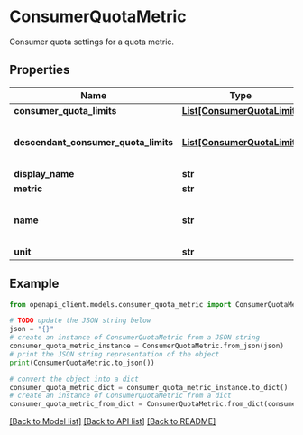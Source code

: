 # ConsumerQuotaMetric

Consumer quota settings for a quota metric.

## Properties

Name | Type | Description | Notes
------------ | ------------- | ------------- | -------------
**consumer_quota_limits** | [**List[ConsumerQuotaLimit]**](ConsumerQuotaLimit.md) | The consumer quota for each quota limit defined on the metric. | [optional] 
**descendant_consumer_quota_limits** | [**List[ConsumerQuotaLimit]**](ConsumerQuotaLimit.md) | The quota limits targeting the descendant containers of the consumer in request. If the consumer in request is of type &#x60;organizations&#x60; or &#x60;folders&#x60;, the field will list per-project limits in the metric; if the consumer in request is of type &#x60;project&#x60;, the field will be empty. The &#x60;quota_buckets&#x60; field of each descendant consumer quota limit will not be populated. | [optional] 
**display_name** | **str** | The display name of the metric. An example name would be: &#x60;CPUs&#x60; | [optional] 
**metric** | **str** | The name of the metric. An example name would be: &#x60;compute.googleapis.com/cpus&#x60; | [optional] 
**name** | **str** | The resource name of the quota settings on this metric for this consumer. An example name would be: &#x60;projects/123/services/compute.googleapis.com/consumerQuotaMetrics/compute.googleapis.com%2Fcpus&#x60; The resource name is intended to be opaque and should not be parsed for its component strings, since its representation could change in the future. | [optional] 
**unit** | **str** | The units in which the metric value is reported. | [optional] 

## Example

```python
from openapi_client.models.consumer_quota_metric import ConsumerQuotaMetric

# TODO update the JSON string below
json = "{}"
# create an instance of ConsumerQuotaMetric from a JSON string
consumer_quota_metric_instance = ConsumerQuotaMetric.from_json(json)
# print the JSON string representation of the object
print(ConsumerQuotaMetric.to_json())

# convert the object into a dict
consumer_quota_metric_dict = consumer_quota_metric_instance.to_dict()
# create an instance of ConsumerQuotaMetric from a dict
consumer_quota_metric_from_dict = ConsumerQuotaMetric.from_dict(consumer_quota_metric_dict)
```
[[Back to Model list]](../README.md#documentation-for-models) [[Back to API list]](../README.md#documentation-for-api-endpoints) [[Back to README]](../README.md)



